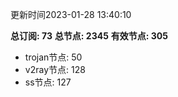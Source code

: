更新时间2023-01-28 13:40:10

**总订阅: 73**
**总节点: 2345**
**有效节点: 305**
- trojan节点: 50
- v2ray节点: 128
- ss节点: 127
